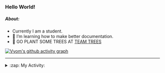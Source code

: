 ### Hello World!

##### About:
- Currently I am a student.
- 🌱 I’m learning how to make better documentation.
- 🌱 GO PLANT SOME TREES AT [TEAM TREES](https://teamtrees.org/)

[![Vyom's github activity graph](https://activity-graph.herokuapp.com/graph?username=Vyvy-vi)](https://github.com/ashutosh00710/github-readme-activity-graph)

---
<details>
  <summary>:zap: My Activity:</summary>
  
<!--START_SECTION:waka-->
![Code Time](http://img.shields.io/badge/Code%20Time-937%20hrs%2022%20mins-blue)

**I'm a Night 🦉** 

```text
🌞 Morning    93 commits     ███░░░░░░░░░░░░░░░░░░░░░░   13.38% 
🌆 Daytime    169 commits    ██████░░░░░░░░░░░░░░░░░░░   24.32% 
🌃 Evening    228 commits    ████████░░░░░░░░░░░░░░░░░   32.81% 
🌙 Night      205 commits    ███████░░░░░░░░░░░░░░░░░░   29.5%

```
📅 **I'm Most Productive on Sunday** 

```text
Monday       100 commits    ███░░░░░░░░░░░░░░░░░░░░░░   14.39% 
Tuesday      113 commits    ████░░░░░░░░░░░░░░░░░░░░░   16.26% 
Wednesday    87 commits     ███░░░░░░░░░░░░░░░░░░░░░░   12.52% 
Thursday     101 commits    ███░░░░░░░░░░░░░░░░░░░░░░   14.53% 
Friday       103 commits    ███░░░░░░░░░░░░░░░░░░░░░░   14.82% 
Saturday     74 commits     ██░░░░░░░░░░░░░░░░░░░░░░░   10.65% 
Sunday       117 commits    ████░░░░░░░░░░░░░░░░░░░░░   16.83%

```


📊 **This Week I Spent My Time On** 

```text
🔥 Editors: 
VS Code                  3 hrs 41 mins       █████████████████████████   100.0%

🐱‍💻 Projects: 
assignments              1 hr 28 mins        ██████████░░░░░░░░░░░░░░░   40.17% 
CSF                      1 hr 3 mins         ███████░░░░░░░░░░░░░░░░░░   28.64% 
discord-bot              49 mins             █████░░░░░░░░░░░░░░░░░░░░   22.36% 
praise                   19 mins             ██░░░░░░░░░░░░░░░░░░░░░░░   8.83%

```


 Last Updated on 31/10/2022 01:33:38 UTC
<!--END_SECTION:waka-->
</details>
